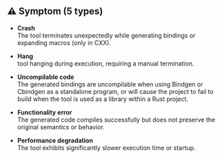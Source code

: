 ## ⚠️ Symptom (5 types)

- **Crash**  
  The tool terminates unexpectedly while generating bindings or expanding macros (only in CXX).

- **Hang**  
  tool hanging during execution, requiring a manual termination.

- **Uncompilable code**  
  The generated bindings are uncompilable when using Bindgen or Cbindgen as a standalone program, or will cause the project to fail to build when the tool is used as a library within a Rust project.

- **Functionality error**  
  The generated code compiles successfully but does not preserve the original semantics or behavior.

- **Performance degradation**  
  The tool exhibits significantly slower execution time or startup.
